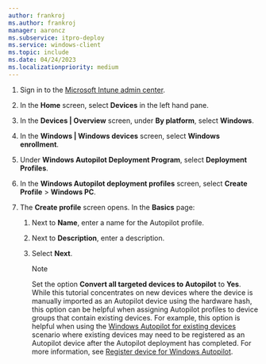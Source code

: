 ```yaml
---
author: frankroj
ms.author: frankroj
manager: aaroncz
ms.subservice: itpro-deploy
ms.service: windows-client
ms.topic: include
ms.date: 04/24/2023
ms.localizationpriority: medium
---
```


<!-- This file is shared by the following articles:

pre-provisioning/azure-ad-join-autopilot-profile.md
pre-provisioning/hybrid-azure-ad-join-autopilot-profile.md
self-deploying/self-deploying-autopilot-profile.md
user-driven/azure-ad-join-autopilot-profile.md
user-driven/hybrid-azure-ad-join-autopilot-profile.md

Headings are driven by article context. -->

1. Sign in to the [Microsoft Intune admin center](https://go.microsoft.com/fwlink/?linkid=2109431).

2. In the **Home** screen, select **Devices** in the left hand pane.

3. In the **Devices | Overview** screen, under **By platform**, select **Windows**.

4. In the **Windows | Windows devices** screen, select **Windows enrollment**.

5. Under **Windows Autopilot Deployment Program**, select **Deployment Profiles**.

6. In the **Windows Autopilot deployment profiles** screen, select **Create Profile** > **Windows PC**.

7. The **Create profile** screen opens. In the **Basics** page:

   1. Next to **Name**, enter a name for the Autopilot profile.

   1. Next to **Description**, enter a description.

   1. Select **Next**.

      > [!NOTE]
      >
      > Set the option **Convert all targeted devices to Autopilot** to **Yes**. While this tutorial concentrates on new devices where the device is manually imported as an Autopilot device using the hardware hash, this option can be helpful when assigning Autopilot profiles to device groups that contain existing devices. For example, this option is helpful when using the [Windows Autopilot for existing devices](../existing-devices/existing-devices-workflow.md) scenario where existing devices may need to be registered as an Autopilot device after the Autopilot deployment has completed. For more information, see [Register device for Windows Autopilot](../existing-devices/register-device.md).
